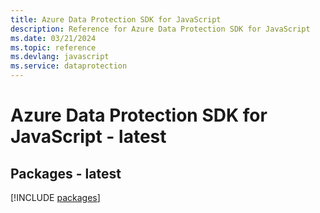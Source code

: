 ```yaml
---
title: Azure Data Protection SDK for JavaScript
description: Reference for Azure Data Protection SDK for JavaScript
ms.date: 03/21/2024
ms.topic: reference
ms.devlang: javascript
ms.service: dataprotection
---
```

# Azure Data Protection SDK for JavaScript - latest
## Packages - latest
[!INCLUDE [packages](data-protection-index.md)]